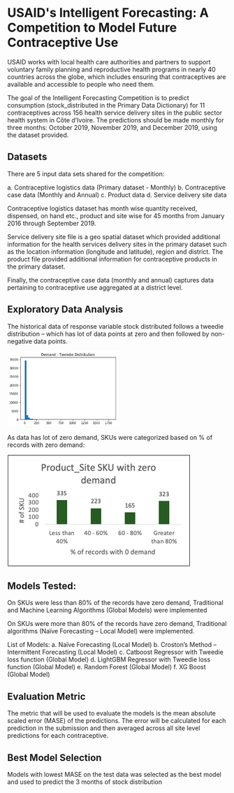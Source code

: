 # USAID's Intelligent Forecasting: A Competition to Model Future Contraceptive Use
USAID works with local health care authorities and partners to support voluntary family planning and reproductive health programs in nearly 40 countries across the globe, which includes ensuring that contraceptives are available and accessible to people who need them.

The goal of the Intelligent Forecasting Competition is to predict consumption (stock_distributed in the Primary Data Dictionary) for 11 contraceptives across 156 health service delivery sites in the public sector health system in Côte d’Ivoire. The predictions should be made monthly for three months: October 2019, November 2019, and December 2019, using the dataset provided.

## Datasets
There are 5 input data sets shared for the competition:

a.	Contraceptive logistics data (Primary dataset - Monthly)
b.	Contraceptive case data (Monthly and Annual)
c.	Product data
d.	Service delivery site data

Contraceptive logistics dataset has month wise quantity received, dispensed, on hand etc., product and site wise for 45 months from January 2016 through September 2019. 

Service delivery site file is a geo spatial dataset which provided additional information for the health services delivery sites in the primary dataset such as the location information (longitude and latitude), region and district. The product file provided additional information for contraceptive products in the primary dataset. 

Finally, the contraceptive case data (monthly and annual) captures data pertaining to contraceptive use aggregated at a district level. 

## Exploratory Data Analysis
The historical data of response variable stock distributed follows a tweedie distribution – which has lot of data points at zero and then
followed by non-negative data points. 

![Image description](https://github.com/caaish88/USAID-Forecasting-Competition/blob/main/Exploratory%20Data%20Analysis%20-%20Images/Tweedie_distribution.png)
 
As data has lot of zero demand, SKUs were categorized based on % of records with zero demand:

![Image description](https://github.com/caaish88/USAID-Forecasting-Competition/blob/main/Exploratory%20Data%20Analysis%20-%20Images/Zero_demand.png)

## Models Tested:

On SKUs were less than 80% of the records have zero demand, Traditional and Machine Learning Algorithms (Global Models) were implemented

On SKUs were more than 80% of the records have zero demand, Traditional algorithms (Naïve Forecasting – Local Model) were implemented.  

List of Models:
a. Naïve Forecasting (Local Model)
b. Croston’s Method – Intermittent Forecasting (Local Model)
c. Catboost Regressor with Tweedie loss function (Global Model)
d. LightGBM Regressor with Tweedie loss function (Global Model)
e. Random Forest (Global Model)
f. XG Boost (Global Model)

## Evaluation Metric
The metric that will be used to evaluate the models is the mean absolute scaled error (MASE) of the predictions. The error will be calculated for each prediction in the submission and then averaged across all site level predictions for each contraceptive.

## Best Model Selection
Models with lowest MASE on the test data was selected as the best model and used to predict the 3 months of stock distribution

